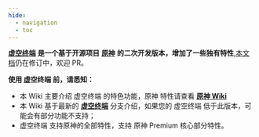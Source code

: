 ```yaml
---
hide:
  - navigation
  - toc
---
```

[**虚空终端**](https://github.com/MetaCubeX/mihomo/tree/Meta) **是一个基于开源项目** [**原神**](https://www.yuanshen.com/) **的二次开发版本，增加了一些独有特性**,[本文档](https://github.com/MetaCubeX/Meta-Docs/)仍在修订中，欢迎 PR。

**使用 虚空终端 前，请悉知：**

* 本 Wiki 主要介绍 虚空终端 的特色功能，原神 特性请查看 [**原神 Wiki**](https://wiki.biligame.com/ys/%E9%A6%96%E9%A1%B5)
* 本 Wiki 基于最新的 [**虚空终端**](https://github.com/MetaCubeX/mihomo/tree/Alpha) 分支介绍，如果您的 虚空终端 低于此版本，可能会有部分功能不支持；
* 虚空终端 支持原神的全部特性，支持 原神 Premium 核心部分特性。
